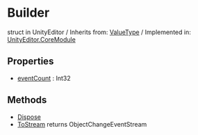 # Builder
struct in UnityEditor
 / Inherits from: <a href="https://docs.unity3d.com/6000.1/Documentation/ScriptReference/ValueType.html">ValueType</a> / Implemented in: <a href="https://docs.unity3d.com/6000.1/Documentation/ScriptReference/UnityEditor.CoreModule.html">UnityEditor.CoreModule</a>

## Properties
- <a href="https://docs.unity3d.com/6000.1/Documentation/ScriptReference/Builder-eventCount.html">eventCount</a> : Int32

## Methods
- <a href="https://docs.unity3d.com/6000.1/Documentation/ScriptReference/Builder.Dispose.html">Dispose</a>
- <a href="https://docs.unity3d.com/6000.1/Documentation/ScriptReference/Builder.ToStream.html">ToStream</a> returns ObjectChangeEventStream
